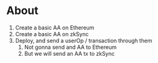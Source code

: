 # About

1. Create a basic AA on Ethereum
2. Create a basic AA on zkSync
3. Deploy, and send a userOp / transaction through them
   1. Not gonna send and AA to Ethereum
   2. But we will send an AA tx to zkSync